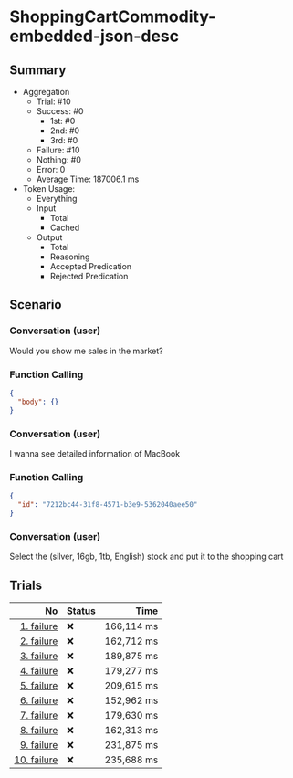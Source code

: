 # ShoppingCartCommodity-embedded-json-desc
## Summary
  - Aggregation
    - Trial: #10
    - Success: #0
      - 1st: #0
      - 2nd: #0
      - 3rd: #0
    - Failure: #10
    - Nothing: #0
    - Error: 0
    - Average Time: 187006.1 ms
  - Token Usage:
    - Everything
    - Input
      - Total
      - Cached
    - Output
      - Total
      - Reasoning
      - Accepted Predication
      - Rejected Predication

## Scenario
### Conversation (user)
Would you show me sales in the market?

### Function Calling
```json
{
  "body": {}
}
```

### Conversation (user)
I wanna see detailed information of MacBook

### Function Calling
```json
{
  "id": "7212bc44-31f8-4571-b3e9-5362040aee50"
}
```

### Conversation (user)
Select the (silver, 16gb, 1tb, English) stock and put it to the shopping cart

## Trials
No | Status | Time
---:|:-------|------:
[1. failure](./trials/1.failure.json) | ❌ | 166,114 ms
[2. failure](./trials/2.failure.json) | ❌ | 162,712 ms
[3. failure](./trials/3.failure.json) | ❌ | 189,875 ms
[4. failure](./trials/4.failure.json) | ❌ | 179,277 ms
[5. failure](./trials/5.failure.json) | ❌ | 209,615 ms
[6. failure](./trials/6.failure.json) | ❌ | 152,962 ms
[7. failure](./trials/7.failure.json) | ❌ | 179,630 ms
[8. failure](./trials/8.failure.json) | ❌ | 162,313 ms
[9. failure](./trials/9.failure.json) | ❌ | 231,875 ms
[10. failure](./trials/10.failure.json) | ❌ | 235,688 ms